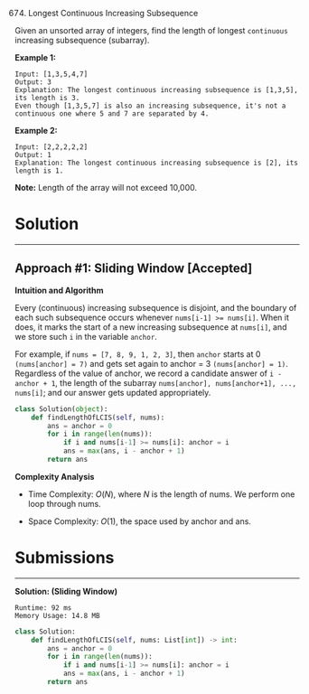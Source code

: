 674. Longest Continuous Increasing Subsequence

Given an unsorted array of integers, find the length of longest `continuous` increasing subsequence (subarray).

**Example 1:**
```
Input: [1,3,5,4,7]
Output: 3
Explanation: The longest continuous increasing subsequence is [1,3,5], its length is 3. 
Even though [1,3,5,7] is also an increasing subsequence, it's not a continuous one where 5 and 7 are separated by 4. 
```

**Example 2:**
```
Input: [2,2,2,2,2]
Output: 1
Explanation: The longest continuous increasing subsequence is [2], its length is 1.
```
**Note:** Length of the array will not exceed 10,000.

# Solution
---
## Approach #1: Sliding Window [Accepted]
**Intuition and Algorithm**

Every (continuous) increasing subsequence is disjoint, and the boundary of each such subsequence occurs whenever `nums[i-1] >= nums[i]`. When it does, it marks the start of a new increasing subsequence at `nums[i]`, and we store such `i` in the variable `anchor`.

For example, if `nums = [7, 8, 9, 1, 2, 3]`, then `anchor` starts at 0 `(nums[anchor] = 7)` and gets set again to anchor = 3 `(nums[anchor] = 1)`. Regardless of the value of anchor, we record a candidate answer of `i - anchor + 1`, the length of the subarray `nums[anchor], nums[anchor+1], ..., nums[i]`; and our answer gets updated appropriately.

```python
class Solution(object):
    def findLengthOfLCIS(self, nums):
        ans = anchor = 0
        for i in range(len(nums)):
            if i and nums[i-1] >= nums[i]: anchor = i
            ans = max(ans, i - anchor + 1)
        return ans
```

**Complexity Analysis**

* Time Complexity: $O(N)$, where $N$ is the length of nums. We perform one loop through nums.

* Space Complexity: $O(1)$, the space used by anchor and ans.

# Submissions
---
**Solution: (Sliding Window)**
```
Runtime: 92 ms
Memory Usage: 14.8 MB
```
```python
class Solution:
    def findLengthOfLCIS(self, nums: List[int]) -> int:
        ans = anchor = 0
        for i in range(len(nums)):
            if i and nums[i-1] >= nums[i]: anchor = i
            ans = max(ans, i - anchor + 1)
        return ans
```
